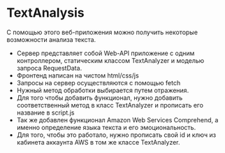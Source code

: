 # TextAnalysis
С помощью этого веб-приложения можно получить некоторые возможности анализа текста.
- Сервер представляет собой Web-API приложение с одним контроллером, статическим классом TextAnalyzer и моделью запроса RequestData.
- Фронтенд написан на чистом html/css/js
- Запросы на сервер осуществляются с помощью fetch
- Нужный метод обработки выбирается путем отражения.
- Для того чтобы добавить функционал, нужно добавить соответственный метод в класс TextAnalyzer и прописать его название в script.js
- Так же добавлен функционал Amazon Web Services Comprehend, а именно определение языка текста и его эмоциональность.
- Для того, чтобы это работало, нужно прописать свой id и ключ из кабинета аккаунта AWS в том же классе TextAnalyzer.
